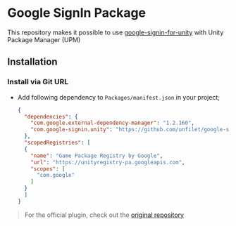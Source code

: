 # Google SignIn Package

This repository makes it possible to use [google-signin-for-unity](https://github.com/googlesamples/google-signin-unity) with Unity Package Manager (UPM)

## Installation

### Install via Git URL

- Add following dependency to `Packages/manifest.json` in your project;

  ```json
  {
    "dependencies": {
      "com.google.external-dependency-manager": "1.2.160",
      "com.google-signin.unity": "https://github.com/unfilet/google-signin-unity.git#1.0.5"
    },
    "scopedRegistries": [
    {
      "name": "Game Package Registry by Google",
      "url": "https://unityregistry-pa.googleapis.com",
      "scopes": [
        "com.google"
      ]
    }
    ]
  }
  ```

> For the official plugin, check out the [original repository](https://github.com/googlesamples/google-signin-unity)

